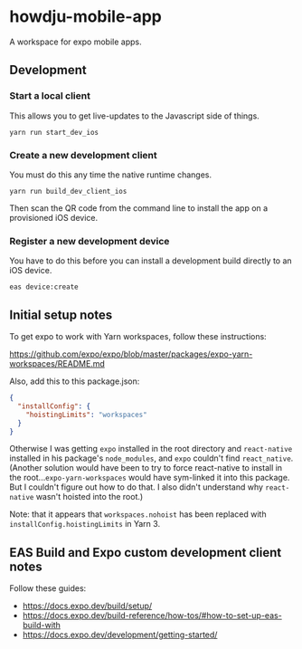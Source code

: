 # howdju-mobile-app

A workspace for expo mobile apps.

## Development

### Start a local client

This allows you to get live-updates to the Javascript side of things.

```
yarn run start_dev_ios
```

### Create a new development client

You must do this any time the native runtime changes.

```
yarn run build_dev_client_ios
```

Then scan the QR code from the command line to install the app on a provisioned iOS device.

### Register a new development device

You have to do this before you can install a development build directly to an iOS device.

```
eas device:create
```

## Initial setup notes

To get expo to work with Yarn workspaces, follow these instructions:

https://github.com/expo/expo/blob/master/packages/expo-yarn-workspaces/README.md

Also, add this to this package.json:

```json
{
  "installConfig": {
    "hoistingLimits": "workspaces"
  }
}
```

Otherwise I was getting `expo` installed in the root directory and `react-native` installed in his package's `node_modules`, and `expo` couldn't find `react_native`. (Another solution would have been to try to force react-native to install in the root...`expo-yarn-workspaces` would have sym-linked it into this package. But I couldn't figure out how to do that. I also didn't understand why `react-native` wasn't hoisted into the root.)

Note: that it appears that `workspaces.nohoist` has been replaced with `installConfig.hoistingLimits` in Yarn 3.

## EAS Build and Expo custom development client notes

Follow these guides:

* https://docs.expo.dev/build/setup/
* https://docs.expo.dev/build-reference/how-tos/#how-to-set-up-eas-build-with
* https://docs.expo.dev/development/getting-started/
